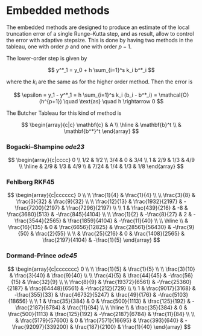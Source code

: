 # Embedded methods

The embedded methods are designed to produce an estimate of the local truncation error of a single Runge–Kutta step, and as result, allow to control the error with adaptive stepsize. This is done by having two methods in the tableau, one with order $p$ and one with order $p - 1$.

The lower-order step is given by

$$
y^*_1 = y_0 + h \sum_{i=1}^s k_i b^*_i
$$

where the $k_i$ are the same as for the higher order method. Then the error is

$$
\epsilon = y_1 - y^*_1 = h \sum_{i=1}^s k_i (b_i - b^*_i) = \mathcal{O}(h^{p+1}) \quad \text{as} \quad h \rightarrow 0
$$

The Butcher Tableau for this kind of method is

$$
\begin{array}{c|c}
\mathbf{c} & A \\
\hline
& \mathbf{b}^t \\
& \mathbf{b^*}^t
\end{array}
$$

### Bogacki–Shampine _ode23_

$$
\begin{array}{c|cccc}
0 \\
1/2 & 1/2 \\
3/4 & 0 & 3/4 \\
1 & 2/9 & 1/3 & 4/9 \\
\hline
& 2/9 & 1/3 & 4/9 \\
& 7/24 & 1/4 & 1/3 & 1/8
\end{array}
$$

### Fehlberg RKF45

$$
\begin{array}{c|cccccc}
0 \\ \\
\frac{1}{4} & \frac{1}{4} \\ \\
\frac{3}{8} & \frac{3}{32} & \frac{9}{32} \\ \\
\frac{12}{13} & \frac{1932}{2197} & -\frac{7200}{2197} & \frac{7296}{2197} \\ \\
1 & \frac{439}{216} & -8 & \frac{3680}{513} & -\frac{845}{4104} \\ \\
\frac{1}{2} & -\frac{8}{27} & 2 & -\frac{3544}{2565} & \frac{1859}{4104} & -\frac{11}{40} \\ \\
\hline \\
& \frac{16}{135} & 0 & \frac{6656}{12825} & \frac{28561}{56430} & -\frac{9}{50} & \frac{2}{55} \\ \\
& \frac{25}{216} & 0 & \frac{1408}{2565} & \frac{2197}{4104} & -\frac{1}{5}
\end{array}
$$

### Dormand-Prince _ode45_

$$
\begin{array}{c|ccccccc}
0 \\ \\
\frac{1}{5} & \frac{1}{5} \\ \\
\frac{3}{10} & \frac{3}{40} & \frac{9}{40} \\ \\
\frac{4}{5} & \frac{44}{45} & -\frac{56}{15} & \frac{32}{9} \\ \\
\frac{8}{9} & \frac{19372}{6561} & -\frac{25360}{2187} & \frac{64448}{6561} & -\frac{212}{729} \\ \\
1 & \frac{9017}{3168} & -\frac{355}{33} & \frac{46732}{5247} & \frac{49}{176} & -\frac{5103}{18656} \\ \\
1 & \frac{35}{384} & 0 & \frac{500}{1113} & \frac{125}{192} & -\frac{2187}{6784} & \frac{11}{84} \\ \\
\hline \\
& \frac{35}{384} & 0 & \frac{500}{1113} & \frac{125}{192} & -\frac{2187}{6784} & \frac{11}{84} \\ \\
& \frac{5179}{57600} & 0 & \frac{7571}{16695} & \frac{393}{640} & -\frac{92097}{339200} & \frac{187}{2100} & \frac{1}{40}
\end{array}
$$
